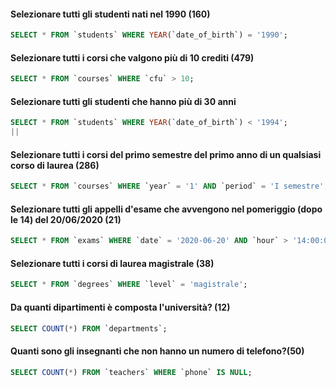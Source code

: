#### Selezionare tutti gli studenti nati nel 1990 (160)

```SQL
SELECT * FROM `students` WHERE YEAR(`date_of_birth`) = '1990';
```

#### Selezionare tutti i corsi che valgono più di 10 crediti (479)

```SQL
SELECT * FROM `courses` WHERE `cfu` > 10;
```

#### Selezionare tutti gli studenti che hanno più di 30 anni

```SQL
SELECT * FROM `students` WHERE YEAR(`date_of_birth`) < '1994';
||

```

#### Selezionare tutti i corsi del primo semestre del primo anno di un qualsiasi corso di laurea (286)

```SQL
SELECT * FROM `courses` WHERE `year` = '1' AND `period` = 'I semestre';
```

#### Selezionare tutti gli appelli d'esame che avvengono nel pomeriggio (dopo le 14) del 20/06/2020 (21)

```SQL
SELECT * FROM `exams` WHERE `date` = '2020-06-20' AND `hour` > '14:00:00';
```

#### Selezionare tutti i corsi di laurea magistrale (38)

```SQL
SELECT * FROM `degrees` WHERE `level` = 'magistrale';
```

#### Da quanti dipartimenti è composta l'università? (12)

```SQL
SELECT COUNT(*) FROM `departments`;
```

#### Quanti sono gli insegnanti che non hanno un numero di telefono?(50)

```SQL
SELECT COUNT(*) FROM `teachers` WHERE `phone` IS NULL;
```

